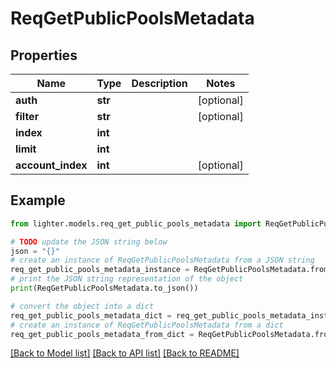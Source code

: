 # ReqGetPublicPoolsMetadata


## Properties

Name | Type | Description | Notes
------------ | ------------- | ------------- | -------------
**auth** | **str** |  | [optional] 
**filter** | **str** |  | [optional] 
**index** | **int** |  | 
**limit** | **int** |  | 
**account_index** | **int** |  | [optional] 

## Example

```python
from lighter.models.req_get_public_pools_metadata import ReqGetPublicPoolsMetadata

# TODO update the JSON string below
json = "{}"
# create an instance of ReqGetPublicPoolsMetadata from a JSON string
req_get_public_pools_metadata_instance = ReqGetPublicPoolsMetadata.from_json(json)
# print the JSON string representation of the object
print(ReqGetPublicPoolsMetadata.to_json())

# convert the object into a dict
req_get_public_pools_metadata_dict = req_get_public_pools_metadata_instance.to_dict()
# create an instance of ReqGetPublicPoolsMetadata from a dict
req_get_public_pools_metadata_from_dict = ReqGetPublicPoolsMetadata.from_dict(req_get_public_pools_metadata_dict)
```
[[Back to Model list]](../README.md#documentation-for-models) [[Back to API list]](../README.md#documentation-for-api-endpoints) [[Back to README]](../README.md)


